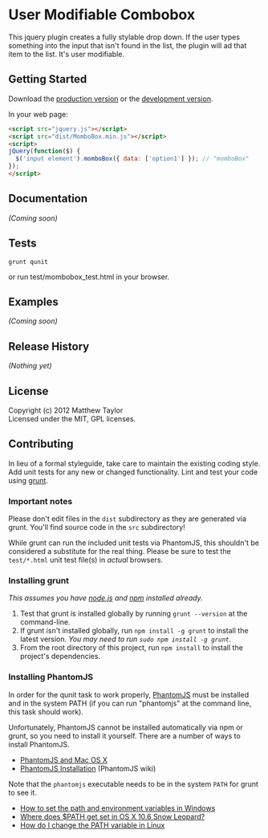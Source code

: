 # User Modifiable Combobox

This jquery plugin creates a fully stylable drop down. If the user types something into the input that isn't found in the list, the plugin will ad that item to the list.  It's user modifiable.

## Getting Started
Download the [production version][min] or the [development version][max].

[min]: https://raw.github.com/luv2code/MomboBox/master/dist/MomboBox.min.js
[max]: https://raw.github.com/luv2code/MomboBox/master/dist/MomboBox.js

In your web page:

```html
<script src="jquery.js"></script>
<script src="dist/MomboBox.min.js"></script>
<script>
jQuery(function($) {
  $('input element').momboBox({ data: ['option1'] }); // "momboBox"
});
</script>
```

## Documentation
_(Coming soon)_

## Tests
```
grunt qunit
```
or run test/mombobox_test.html in your browser.

## Examples
_(Coming soon)_

## Release History
_(Nothing yet)_

## License
Copyright (c) 2012 Matthew Taylor  
Licensed under the MIT, GPL licenses.

## Contributing
In lieu of a formal styleguide, take care to maintain the existing coding style. Add unit tests for any new or changed functionality. Lint and test your code using [grunt](https://github.com/cowboy/grunt).

### Important notes
Please don't edit files in the `dist` subdirectory as they are generated via grunt. You'll find source code in the `src` subdirectory!

While grunt can run the included unit tests via PhantomJS, this shouldn't be considered a substitute for the real thing. Please be sure to test the `test/*.html` unit test file(s) in _actual_ browsers.

### Installing grunt
_This assumes you have [node.js](http://nodejs.org/) and [npm](http://npmjs.org/) installed already._

1. Test that grunt is installed globally by running `grunt --version` at the command-line.
1. If grunt isn't installed globally, run `npm install -g grunt` to install the latest version. _You may need to run `sudo npm install -g grunt`._
1. From the root directory of this project, run `npm install` to install the project's dependencies.

### Installing PhantomJS

In order for the qunit task to work properly, [PhantomJS](http://www.phantomjs.org/) must be installed and in the system PATH (if you can run "phantomjs" at the command line, this task should work).

Unfortunately, PhantomJS cannot be installed automatically via npm or grunt, so you need to install it yourself. There are a number of ways to install PhantomJS.

* [PhantomJS and Mac OS X](http://ariya.ofilabs.com/2012/02/phantomjs-and-mac-os-x.html)
* [PhantomJS Installation](http://code.google.com/p/phantomjs/wiki/Installation) (PhantomJS wiki)

Note that the `phantomjs` executable needs to be in the system `PATH` for grunt to see it.

* [How to set the path and environment variables in Windows](http://www.computerhope.com/issues/ch000549.htm)
* [Where does $PATH get set in OS X 10.6 Snow Leopard?](http://superuser.com/questions/69130/where-does-path-get-set-in-os-x-10-6-snow-leopard)
* [How do I change the PATH variable in Linux](https://www.google.com/search?q=How+do+I+change+the+PATH+variable+in+Linux)
